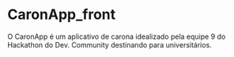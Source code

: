 # CaronApp_front
O CaronApp é um aplicativo de carona idealizado pela equipe 9 do Hackathon do Dev. Community destinando para universitários.

